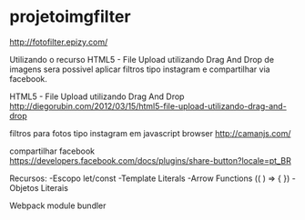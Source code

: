 # projetoimgfilter

http://fotofilter.epizy.com/

Utilizando o recurso HTML5 - File Upload utilizando Drag And Drop de imagens sera possivel aplicar filtros tipo instagram e compartilhar via facebook.

HTML5 - File Upload utilizando Drag And Drop
http://diegorubin.com/2012/03/15/html5-file-upload-utilizando-drag-and-drop

filtros para fotos tipo instagram em javascript browser
http://camanjs.com/

compartilhar facebook
https://developers.facebook.com/docs/plugins/share-button?locale=pt_BR

Recursos:
-Escopo let/const
-Template Literals
-Arrow Functions (( ) => { })
-Objetos Literais

Webpack module bundler
